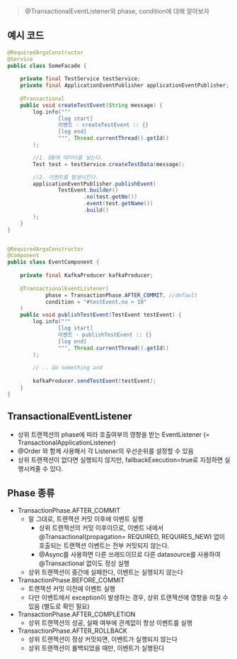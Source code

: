 > @TransactionalEventListener와 phase, condition에 대해 알아보자

## 예시 코드
```java
@RequiredArgsConstructor
@Service
public class SomeFacade {
    
    private final TestService testService;
    private final ApplicationEventPublisher applicationEventPublisher;
    
    @Transactional
    public void createTestEvent(String message) {
        log.info("""
                [log start]
                이벤트 - createTestEvent :: {}
                [log end]
                """, Thread.currentThread().getId()
        );

        //1. DB에 데이터를 넣는다.
        Test test = testService.createTestData(message);

        //2. 이벤트를 발생시킨다.
        applicationEventPublisher.publishEvent(
                TestEvent.builder()
                        .no(test.getNo())
                        .event(test.getName())
                        .build()
        );
    }
}


@RequiredArgsConstructor
@Component
public class EventComponent {
    
    private final KafkaProducer kafkaProducer;
    
    @TransactionalEventListener(
            phase = TransactionPhase.AFTER_COMMIT, //default
            condition = "#testEvent.no > 10"
    )
    public void publishTestEvent(TestEvent testEvent) {
        log.info("""
                [log start]
                이벤트 - publishTestEvent :: {}
                [log end]
                """, Thread.currentThread().getId()
        );
        
        // .. do something and
        
        kafkaProducer.sendTestEvent(testEvent);
    }
}
```

## TransactionalEventListener
- 상위 트랜잭션의 phase에 따라 호출여부의 영향을 받는 EventListener (= TransactionalApplicationListener)
- @Order 와 함께 사용해서 각 Listener의 우선순위를 설정할 수 있음
- 상위 트랜잭션이 없다면 실행되지 않지만, fallbackExecution=true로 지정하면 실행시켜줄 수 있다.

## Phase 종류
- TransactionPhase.AFTER_COMMIT
  - 말 그대로, 트랜잭션 커밋 이후에 이벤트 실행
    - 상위 트랜잭션의 커밋 이후이므로, 이벤트 내에서 @Transactional(propagation= REQUIRED, REQUIRES_NEW) 없이 호출되는 트랜잭션 이벤트는 전부 커밋되지 않는다.
    - @Async를 사용하면 다른 쓰레드이므로 다른 datasource를 사용하여 @Transactional 없이도 정상 실행
  - 상위 트랜잭션이 중간에 실패한다, 이벤트는 실행되지 않는다
- TransactionPhase.BEFORE_COMMIT
  - 트랜잭션 커밋 이전에 이벤트 실행
  - 다만 이벤트에서 exception이 발생하는 경우, 상위 트랜잭션에 영향을 미칠 수 있음 (별도로 확인 필요)
- TransactionPhase.AFTER_COMPLETION
  - 상위 트랜잭션의 성공, 실패 여부에 관계없이 항상 이벤트를 실행
- TransactionPhase.AFTER_ROLLBACK
  - 상위 트랜잭션이 정상 커밋되면, 이벤트가 실행되지 않는다
  - 상위 트랜잭션이 롤백되었을 때만, 이벤트가 실행된다